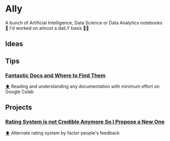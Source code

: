 # AIly
A bunch of Artificial Intelligence, Data Science or Data Analytics notebooks 🤖 I'd worked on almost a daiLY basis 👨‍💻

## Ideas

## Tips

### [Fantastic Docs and Where to Find Them](tips/Fantastic_Docs_and_Where_to_Find_Them.ipynb)

[⬆](#aily) Reading and understanding any documentation with minimum effort on Google Colab

## Projects

### [Rating System is not Credible Anymore So I Propose a New One](projects/Rating_System_is_not_Credible_Anymore_So_I_Propose_a_New_One.ipynb)

[⬆](#aily) Alternate rating system by factor people's feedback
